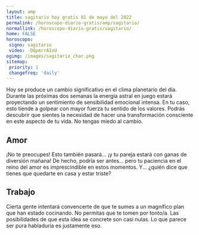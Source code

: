 ```yaml
---
layout: amp
title: sagitario hoy gratis 01 de mayo del 2022 
permalink: /horoscopo-diario-gratis/amp/sagitario/
normallink: /horoscopo-diario-gratis/sagitario/
home: FALSE
horoscopo:
 signo: sagitario
 video: -DQpmrrAIeU
ogimg: /images/sagitario_char.png
sitemap:
 priority: 1
 changefreq: 'daily'
---
```



Hoy se produce un cambio significativo en el clima planetario del día. Durante las próximas dos semanas la energía astral en juego estará proyectando un sentimiento de sensibilidad emocional intensa. En tu caso, esto tiende a golpear con mayor fuerza tu sentido de los valores. Podrás descubrir que sientes la necesidad de hacer una transformación consciente en este aspecto de tu vida. No tengas miedo al cambio.

## Amor

¡No te preocupes! Esto también pasará... ¡y tu pareja estará con ganas de diversión mañana! De hecho, podría ser antes... pero tu paciencia en el reino del amor es imprescindible en estos momentos. Y... ¿quién dice que tienes que quedarte en casa y estar triste?

## Trabajo

Cierta gente intentará convencerte de que te sumes a un magnífico plan que han estado cocinando. No permitas que te tomen por tonto/a. Las posibilidades de que esta idea se concrete son casi nulas. Lo que parece ser pura habladuría es justamente eso.